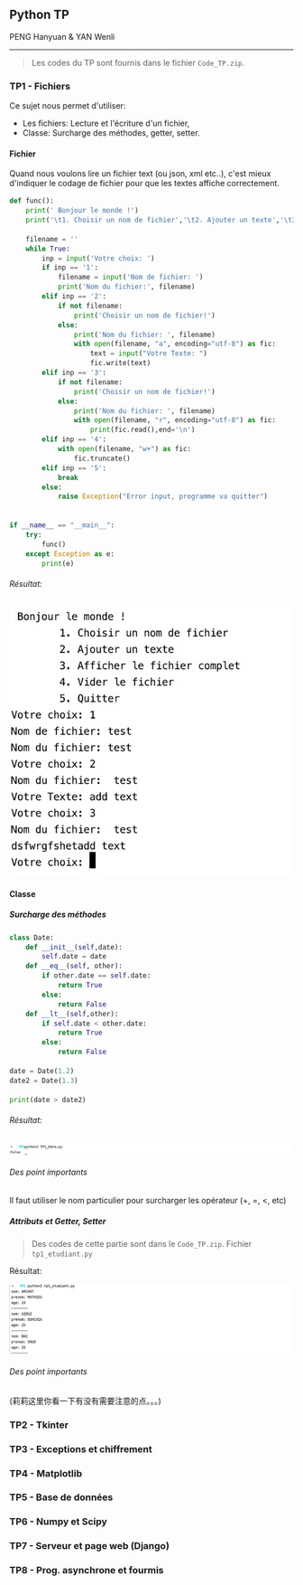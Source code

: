 ## Python TP

PENG Hanyuan & YAN Wenli

---

> Les codes du TP sont fournis dans le fichier `Code_TP.zip`.


### TP1 - Fichiers

Ce sujet nous permet d'utiliser:
- Les fichiers: Lecture et l'écriture d'un fichier,
- Classe: Surcharge des méthodes, getter, setter.


#### Fichier

Quand nous voulons lire un fichier text (ou json, xml etc..), c'est mieux d'indiquer le codage de fichier pour que les textes affiche correctement.

``` python
def func():
    print(' Bonjour le monde !')
    print('\t1. Choisir un nom de fichier','\t2. Ajouter un texte','\t3. Afficher le fichier complet', '\t4. Vider le fichier', '\t5. Quitter',sep='\n')

    filename = ''
    while True:
        inp = input('Votre choix: ')
        if inp == '1':
            filename = input('Nom de fichier: ')
            print('Nom du fichier:', filename)
        elif inp == '2':
            if not filename:
                print('Choisir un nom de fichier!')
            else:
                print('Nom du fichier: ', filename)
                with open(filename, "a", encoding="utf-8") as fic:
                    text = input("Votre Texte: ")
                    fic.write(text)
        elif inp == '3':
            if not filename:
                print('Choisir un nom de fichier!')
            else:
                print('Nom du fichier: ', filename)
                with open(filename, "r", encoding="utf-8") as fic:
                    print(fic.read(),end='\n')
        elif inp == '4':
            with open(filename, "w+") as fic:
                fic.truncate()
        elif inp == '5':
            break
        else:
            raise Exception("Error input, programme va quitter")


if __name__ == "__main__":
    try:
        func()
    except Exception as e:
        print(e)
```

###### Résultat:

![](tp1.png)

#### Classe

##### Surcharge des méthodes

``` python
class Date:
    def __init__(self,date):
        self.date = date
    def __eq__(self, other):
        if other.date == self.date:
            return True
        else:
            return False
    def __lt__(self,other):
        if self.date < other.date:
            return True
        else:
            return False

date = Date(1.2)
date2 = Date(1.3)

print(date > date2)

```

###### Résultat:

![](tp1_date.png)


###### Des point importants

Il faut utiliser le nom particulier pour surcharger les opérateur (+, =, <, etc)


##### Attributs et Getter, Setter

> Des codes de cette partie sont dans le `Code_TP.zip`. Fichier `tp1_etudiant.py`

Résultat:

![](tp1_etu.png)

###### Des point importants

(莉莉这里你看一下有没有需要注意的点。。。)


### TP2 - Tkinter

### TP3 - Exceptions et chiffrement

### TP4 - Matplotlib

### TP5 - Base de données

### TP6 - Numpy et Scipy

### TP7 - Serveur et page web (Django)

### TP8 - Prog. asynchrone et fourmis
